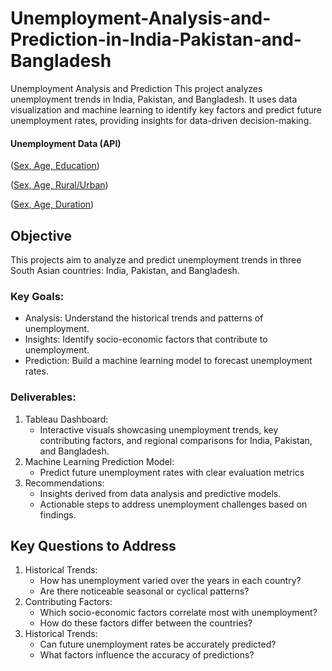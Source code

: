 # Unemployment-Analysis-and-Prediction-in-India-Pakistan-and-Bangladesh
Unemployment Analysis and Prediction This project analyzes unemployment trends in India, Pakistan, and Bangladesh. It uses data visualization and machine learning to identify key factors and predict future unemployment rates, providing insights for data-driven decision-making.

#### Unemployment Data (API)

([Sex, Age, Education](<https://rplumber.ilo.org/data/indicator/?id=UNE_TUNE_SEX_AGE_EDU_NB_Q&ref_area=BGD+IND+PAK&type=label&format=.csv>))

([Sex, Age, Rural/Urban](https://rplumber.ilo.org/data/indicator/?id=UNE_TUNE_SEX_AGE_GEO_NB_Q&ref_area=BGD+IND+PAK&type=label&format=.csv))

([Sex, Age, Duration](https://rplumber.ilo.org/data/indicator/?id=UNE_TUNE_SEX_AGE_DUR_NB_A&ref_area=BGD+IND+PAK&type=label&format=.csv))

## Objective
This projects aim to analyze and predict unemployment trends in three South Asian countries: India, Pakistan, and Bangladesh.

### Key Goals:
<ul>
  <li>Analysis: Understand the historical trends and patterns of unemployment.</li>
  <li>Insights: Identify socio-economic factors that contribute to unemployment.</li>
  <li>Prediction: Build a machine learning model to forecast unemployment rates.</li>
</ul>

### Deliverables:
<ol>
  <li>
    Tableau Dashboard:
    <ul>
      <li>Interactive visuals showcasing unemployment trends, key contributing factors, and regional comparisons for India, Pakistan, and Bangladesh.</li>
    </ul>
  </li>
   <li>
    Machine Learning Prediction Model:
    <ul>
      <li>Predict future unemployment rates with clear evaluation metrics </li>
    </ul>
  </li>
   <li>
    Recommendations:
    <ul>
      <li>Insights derived from data analysis and predictive models.</li>
      <li>Actionable steps to address unemployment challenges based on findings.</li>
    </ul>
  </li>
</ol>

## Key Questions to Address
<ol>
  <li>
    Historical Trends:
    <ul>
      <li>How has unemployment varied over the years in each country?</li>
      <li>Are there noticeable seasonal or cyclical patterns?</li>
    </ul>
  </li>
  <li>
    Contributing Factors:
    <ul>
      <li>Which socio-economic factors correlate most with unemployment?</li>
      <li>How do these factors differ between the countries?</li>
    </ul>
  </li>
  <li>
    Historical Trends:
    <ul>
      <li>Can future unemployment rates be accurately predicted?</li>
      <li>What factors influence the accuracy of predictions?</li>
    </ul>
  </li>
</ol>